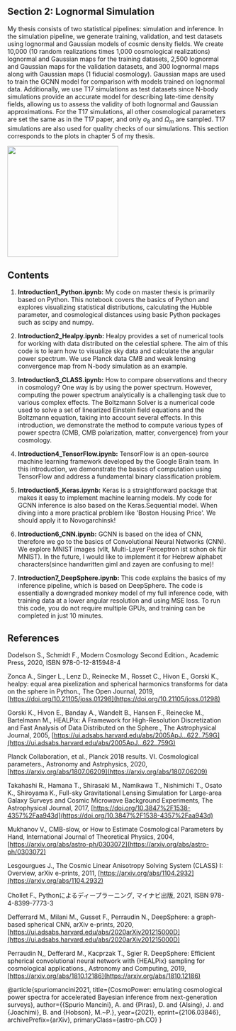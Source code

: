 ## Section 2: Lognormal Simulation
My thesis consists of two statistical pipelines: simulation and inference. In the simulation pipeline, we generate training, validation, and test datasets using lognormal and Gaussian models of cosmic density fields.
We create 10,000 (10 random realizations times 1,000 cosmological realizations) lognormal and Gaussian maps for the training datasets, 2,500 lognormal and Gaussian maps for the validation datasets, and 300 lognormal maps along with Gaussian maps (1 fiducial cosmology). Gaussian maps are used to train the GCNN model for comparison with models trained on lognormal data. 
Additionally, we use T17 simulations as test datasets since N-body simulations provide an accurate model for describing late-time density fields, allowing us to assess the validity of both lognormal and Gaussian approximations. For the T17 simulations, all other cosmological parameters are set the same as in the T17 paper, and only $\sigma_8$ and $\Omega_m$ are sampled. T17 simulations are also used for quality checks of our simulations.
This section corresponds to the plots in chapter 5 of my thesis.

[<img src="Yugioh_Planck.png" width="250"/>](Yugioh_Planck.png)

## Contents

1. **Introduction1_Python.ipynb:** My code on master thesis is primarily based on Python. This notebook covers the basics of Python and explores visualizing statistical distributions, calculating the Hubble parameter, and cosmological distances using basic Python packages such as scipy and numpy.
   
2. **Introduction2_Healpy.ipynb:** Healpy provides a set of numerical tools for working with data distributed on the celestial sphere. The aim of this code is to learn how to visualize sky data and calculate the angular power spectrum. We use Planck data CMB and weak lensing convergence map from N-body simulation as an example.

3. **Introduction3_CLASS.ipynb:** How to compare observations and theory in cosmology? One way is by using the power spectrum. However, computing the power spectrum analytically is a challenging task due to various complex effects. The Boltzmann Solver is a numerical code used to solve a set of linearized Einstein field equations and the Boltzmann equation, taking into account several effects. In this introduction, we demonstrate the method to compute various types of power spectra (CMB, CMB polarization, matter, convergence) from your cosmology.

4. **Introduction4_TensorFlow.ipynb:** TensorFlow is an open-source machine learning framework developed by the Google Brain team. In this introduction, we demonstrate the basics of computation using TensorFlow and address a fundamental binary classification problem. 

5. **Introduction5_Keras.ipynb:** Keras is a straightforward package that makes it easy to implement machine learning models. My code for GCNN inference is also based on the Keras.Sequential model. When diving into a more practical problem like 'Boston Housing Price'. We should apply it to Novogarchinsk!

6. **Introduction6_CNN.ipynb:** GCNN is based on the idea of CNN, therefore we go to the basics of Convolutional Neural Networks (CNN). We explore MNIST images (vllt, Multi-Layer Perceptron ist schon ok für MNIST). In the future, I would like to implement it for Hebrew alphabet characters(since handwritten giml and zayen are confusing to me)!

7. **Introduction7_DeepSphere.ipynb:**  This code explains the basics of my inference pipeline, which is based on DeepSphere. The code is essentially a downgraded monkey model of my full inference code, with training data at a lower angular resolution and using MSE loss. To run this code, you do not require multiple GPUs, and training can be completed in just 10 minutes.
    
## References
Dodelson S., Schmidt F., Modern Cosmology Second Edition., Academic Press, 2020, ISBN 978-0-12-815948-4

Zonca A., Singer L., Lenz D., Reinecke M., Rosset C., Hivon E., Gorski K., healpy: equal area pixelization and spherical harmonics transforms for data on the sphere in Python., The Open Journal, 2019, [https://doi.org/10.21105/joss.01298](https://doi.org/10.21105/joss.01298) 

Gorski K., Hivon E., Banday A., Wandelt B., Hansen F., Reinecke M., Bartelmann M., HEALPix: A Framework for High-Resolution Discretization and Fast Analysis of Data Distributed on the Sphere., The Astrophysical Journal, 2005, [https://ui.adsabs.harvard.edu/abs/2005ApJ...622..759G](https://ui.adsabs.harvard.edu/abs/2005ApJ...622..759G)

Planck Collaboration, et al., Planck 2018 results. VI. Cosmological parameters., Astronomy and Astrphysics, 2020, [https://arxiv.org/abs/1807.06209](https://arxiv.org/abs/1807.06209)

Takahashi R., Hamana T., Shirasaki M., Namikawa T., Nishimichi T., Osato K., Shiroyama K., Full-sky Gravitational Lensing Simulation for Large-area Galaxy Surveys and Cosmic Microwave Background Experiments, The Astrophysical Journal, 2017, [https://doi.org/10.3847%2F1538-4357%2Faa943d](https://doi.org/10.3847%2F1538-4357%2Faa943d)

Mukhanov V., CMB-slow, or How to Estimate Cosmological Parameters by Hand, International Journal of Theoretical Physics, 2004, [https://arxiv.org/abs/astro-ph/0303072](https://arxiv.org/abs/astro-ph/0303072)

Lesgourgues J., The Cosmic Linear Anisotropy Solving System (CLASS) I: Overview, arXiv e-prints, 2011, [https://arxiv.org/abs/1104.2932](https://arxiv.org/abs/1104.2932)

Chollet F., Pythonによるディープラーニング, マイナビ出版, 2021, ISBN 978-4-8399-7773-3

Defferrard M., Milani M., Gusset F., Perraudin N., DeepSphere: a graph-based spherical CNN, arXiv e-prints, 2020, [https://ui.adsabs.harvard.edu/abs/2020arXiv201215000D](https://ui.adsabs.harvard.edu/abs/2020arXiv201215000D)

Perraudin N,, Defferard M., Kacprzak T., Sgier R. DeepSphere: Efficient spherical convolutional neural network with {HEALPix} sampling for cosmological applications., Astronomy and Computing, 2019, [https://arxiv.org/abs/1810.12186](https://arxiv.org/abs/1810.12186)

 
 


@article{spuriomancini2021,
         title={CosmoPower: emulating cosmological power spectra for accelerated Bayesian inference from next-generation surveys},
         author={{Spurio Mancini}, A. and {Piras}, D. and {Alsing}, J. and {Joachimi}, B. and {Hobson}, M.~P.},
         year={2021},
         eprint={2106.03846},
         archivePrefix={arXiv},
         primaryClass={astro-ph.CO}
         }
